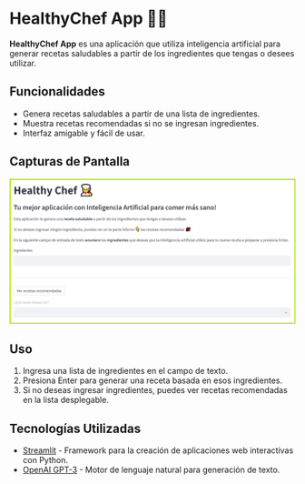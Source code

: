 # HealthyChef App 👨‍🍳


**HealthyChef App** es una aplicación que utiliza inteligencia artificial para generar recetas saludables a partir de los ingredientes que tengas o desees utilizar.

## Funcionalidades

- Genera recetas saludables a partir de una lista de ingredientes.
- Muestra recetas recomendadas si no se ingresan ingredientes.
- Interfaz amigable y fácil de usar.

## Capturas de Pantalla

![Captura de Pantalla 1](screenshots/foto_1.png)

## Uso

1. Ingresa una lista de ingredientes en el campo de texto.
2. Presiona Enter para generar una receta basada en esos ingredientes.
3. Si no deseas ingresar ingredientes, puedes ver recetas recomendadas en la lista desplegable.

## Tecnologías Utilizadas

- [Streamlit](https://streamlit.io/) - Framework para la creación de aplicaciones web interactivas con Python.
- [OpenAI GPT-3](https://beta.openai.com/) - Motor de lenguaje natural para generación de texto.


